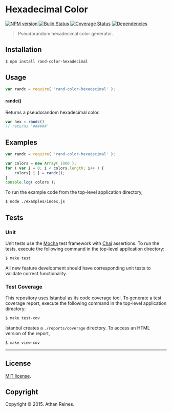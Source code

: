 Hexadecimal Color
===
[![NPM version][npm-image]][npm-url] [![Build Status][travis-image]][travis-url] [![Coverage Status][codecov-image]][codecov-url] [![Dependencies][dependencies-image]][dependencies-url]

> Pseudorandom hexadecimal color generator.


## Installation

``` bash
$ npm install rand-color-hexadecimal
```


## Usage

``` javascript
var randc = require( 'rand-color-hexadecimal' );
```

#### randc()

Returns a pseudorandom hexadecimal color.

``` javascript
var hex = randc()
// returns '######'
```


## Examples

``` javascript
var randc = require( 'rand-color-hexadecimal' );

var colors = new Array( 1000 );
for ( var i = 0; i < colors.length; i++ ) {
	colors[ i ] = randc();
}
console.log( colors );
```

To run the example code from the top-level application directory,

``` bash
$ node ./examples/index.js
```


## Tests

### Unit

Unit tests use the [Mocha](http://mochajs.org/) test framework with [Chai](http://chaijs.com) assertions. To run the tests, execute the following command in the top-level application directory:

``` bash
$ make test
```

All new feature development should have corresponding unit tests to validate correct functionality.


### Test Coverage

This repository uses [Istanbul](https://github.com/gotwarlost/istanbul) as its code coverage tool. To generate a test coverage report, execute the following command in the top-level application directory:

``` bash
$ make test-cov
```

Istanbul creates a `./reports/coverage` directory. To access an HTML version of the report,

``` bash
$ make view-cov
```


---
## License

[MIT license](http://opensource.org/licenses/MIT).


## Copyright

Copyright &copy; 2015. Athan Reines.


[npm-image]: http://img.shields.io/npm/v/rand-color-hexadecimal.svg
[npm-url]: https://npmjs.org/package/rand-color-hexadecimal

[travis-image]: http://img.shields.io/travis/kgryte/rand-color-hexadecimal/master.svg
[travis-url]: https://travis-ci.org/kgryte/rand-color-hexadecimal

[codecov-image]: https://img.shields.io/codecov/c/github/kgryte/rand-color-hexadecimal/master.svg
[codecov-url]: https://codecov.io/github/kgryte/rand-color-hexadecimal?branch=master

[dependencies-image]: http://img.shields.io/david/kgryte/rand-color-hexadecimal.svg
[dependencies-url]: https://david-dm.org/kgryte/rand-color-hexadecimal

[dev-dependencies-image]: http://img.shields.io/david/dev/kgryte/rand-color-hexadecimal.svg
[dev-dependencies-url]: https://david-dm.org/dev/kgryte/rand-color-hexadecimal

[github-issues-image]: http://img.shields.io/github/issues/kgryte/rand-color-hexadecimal.svg
[github-issues-url]: https://github.com/kgryte/rand-color-hexadecimal/issues
